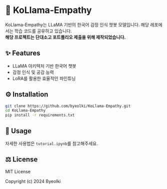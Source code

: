 # 🤖 KoLlama-Empathy

KoLlama-Empathy는 LLaMA 기반의 한국어 감정 인식 챗봇 모델입니다. 해당 레포에서는 학습 코드를 공유하고 있습니다.<br>
**해당 프로젝트는 단대소고 포트폴리오 제출을 위해 제작되었습니다.**

## ✨ Features
- LLaMA 아키텍처 기반 한국어 챗봇
- 감정 인식 및 공감 능력
- LoRA를 활용한 효율적인 파인튜닝

## ⚙️ Installation
```bash
git clone https://github.com/byeolki/KoLlama-Empathy.git
cd KoLlama-Empathy
pip install -r requirements.txt
```

## 🚀 Usage
자세한 사용법은 `tutorial.ipynb`를 참고해주세요.

## ⚖️ License
MIT License

Copyright (c) 2024 Byeolki

